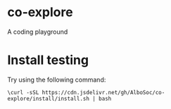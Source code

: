 # co-explore
A coding playground

# Install testing
Try using the following command:

```
\curl -sSL https://cdn.jsdelivr.net/gh/AlboSoc/co-explore/install/install.sh | bash
```

